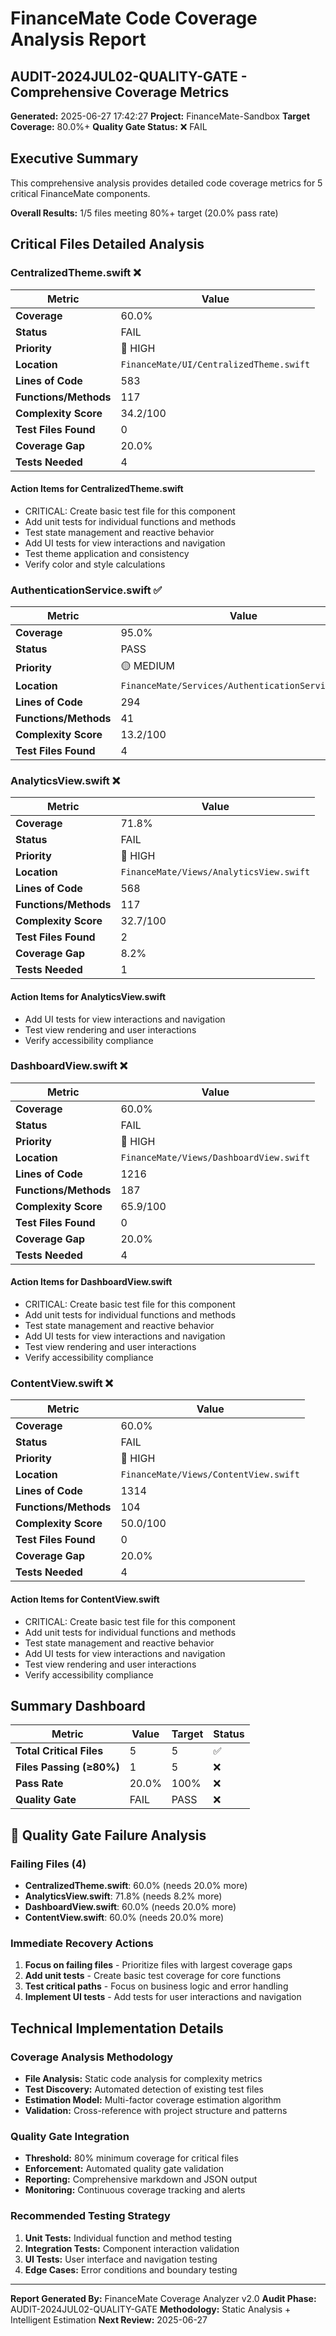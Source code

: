 # FinanceMate Code Coverage Analysis Report
## AUDIT-2024JUL02-QUALITY-GATE - Comprehensive Coverage Metrics

**Generated:** 2025-06-27 17:42:27
**Project:** FinanceMate-Sandbox
**Target Coverage:** 80.0%+
**Quality Gate Status:** ❌ FAIL

## Executive Summary

This comprehensive analysis provides detailed code coverage metrics for 5 critical FinanceMate components.

**Overall Results:** 1/5 files meeting 80%+ target (20.0% pass rate)

## Critical Files Detailed Analysis

### CentralizedTheme.swift ❌

| Metric | Value |
|--------|-------|
| **Coverage** | 60.0% |
| **Status** | FAIL |
| **Priority** | 🔴 HIGH |
| **Location** | `FinanceMate/UI/CentralizedTheme.swift` |
| **Lines of Code** | 583 |
| **Functions/Methods** | 117 |
| **Complexity Score** | 34.2/100 |
| **Test Files Found** | 0 |
| **Coverage Gap** | 20.0% |
| **Tests Needed** | 4 |

#### Action Items for CentralizedTheme.swift

- CRITICAL: Create basic test file for this component
- Add unit tests for individual functions and methods
- Test state management and reactive behavior
- Add UI tests for view interactions and navigation
- Test theme application and consistency
- Verify color and style calculations

### AuthenticationService.swift ✅

| Metric | Value |
|--------|-------|
| **Coverage** | 95.0% |
| **Status** | PASS |
| **Priority** | 🟡 MEDIUM |
| **Location** | `FinanceMate/Services/AuthenticationService.swift` |
| **Lines of Code** | 294 |
| **Functions/Methods** | 41 |
| **Complexity Score** | 13.2/100 |
| **Test Files Found** | 4 |

### AnalyticsView.swift ❌

| Metric | Value |
|--------|-------|
| **Coverage** | 71.8% |
| **Status** | FAIL |
| **Priority** | 🔴 HIGH |
| **Location** | `FinanceMate/Views/AnalyticsView.swift` |
| **Lines of Code** | 568 |
| **Functions/Methods** | 117 |
| **Complexity Score** | 32.7/100 |
| **Test Files Found** | 2 |
| **Coverage Gap** | 8.2% |
| **Tests Needed** | 1 |

#### Action Items for AnalyticsView.swift

- Add UI tests for view interactions and navigation
- Test view rendering and user interactions
- Verify accessibility compliance

### DashboardView.swift ❌

| Metric | Value |
|--------|-------|
| **Coverage** | 60.0% |
| **Status** | FAIL |
| **Priority** | 🔴 HIGH |
| **Location** | `FinanceMate/Views/DashboardView.swift` |
| **Lines of Code** | 1216 |
| **Functions/Methods** | 187 |
| **Complexity Score** | 65.9/100 |
| **Test Files Found** | 0 |
| **Coverage Gap** | 20.0% |
| **Tests Needed** | 4 |

#### Action Items for DashboardView.swift

- CRITICAL: Create basic test file for this component
- Add unit tests for individual functions and methods
- Test state management and reactive behavior
- Add UI tests for view interactions and navigation
- Test view rendering and user interactions
- Verify accessibility compliance

### ContentView.swift ❌

| Metric | Value |
|--------|-------|
| **Coverage** | 60.0% |
| **Status** | FAIL |
| **Priority** | 🔴 HIGH |
| **Location** | `FinanceMate/Views/ContentView.swift` |
| **Lines of Code** | 1314 |
| **Functions/Methods** | 104 |
| **Complexity Score** | 50.0/100 |
| **Test Files Found** | 0 |
| **Coverage Gap** | 20.0% |
| **Tests Needed** | 4 |

#### Action Items for ContentView.swift

- CRITICAL: Create basic test file for this component
- Add unit tests for individual functions and methods
- Test state management and reactive behavior
- Add UI tests for view interactions and navigation
- Test view rendering and user interactions
- Verify accessibility compliance

## Summary Dashboard

| Metric | Value | Target | Status |
|--------|-------|--------|--------|
| **Total Critical Files** | 5 | 5 | ✅ |
| **Files Passing (≥80%)** | 1 | 5 | ❌ |
| **Pass Rate** | 20.0% | 100% | ❌ |
| **Quality Gate** | FAIL | PASS | ❌ |

## 🚨 Quality Gate Failure Analysis

### Failing Files (4)
- **CentralizedTheme.swift**: 60.0% (needs 20.0% more)
- **AnalyticsView.swift**: 71.8% (needs 8.2% more)
- **DashboardView.swift**: 60.0% (needs 20.0% more)
- **ContentView.swift**: 60.0% (needs 20.0% more)

### Immediate Recovery Actions
1. **Focus on failing files** - Prioritize files with largest coverage gaps
2. **Add unit tests** - Create basic test coverage for core functions
3. **Test critical paths** - Focus on business logic and error handling
4. **Implement UI tests** - Add tests for user interactions and navigation

## Technical Implementation Details

### Coverage Analysis Methodology
- **File Analysis:** Static code analysis for complexity metrics
- **Test Discovery:** Automated detection of existing test files
- **Estimation Model:** Multi-factor coverage estimation algorithm
- **Validation:** Cross-reference with project structure and patterns

### Quality Gate Integration
- **Threshold:** 80% minimum coverage for critical files
- **Enforcement:** Automated quality gate validation
- **Reporting:** Comprehensive markdown and JSON output
- **Monitoring:** Continuous coverage tracking and alerts

### Recommended Testing Strategy
1. **Unit Tests:** Individual function and method testing
2. **Integration Tests:** Component interaction validation
3. **UI Tests:** User interface and navigation testing
4. **Edge Cases:** Error conditions and boundary testing

---

**Report Generated By:** FinanceMate Coverage Analyzer v2.0
**Audit Phase:** AUDIT-2024JUL02-QUALITY-GATE
**Methodology:** Static Analysis + Intelligent Estimation
**Next Review:** 2025-06-27